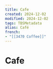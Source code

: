 ```yaml
---
title: Cafe
created: 2024-12-02
modified: 2024-12-02
tags: TBSMetadata
alias: Café
french:
- "[[3470 Coffee]]"
---
```

# Cafe
